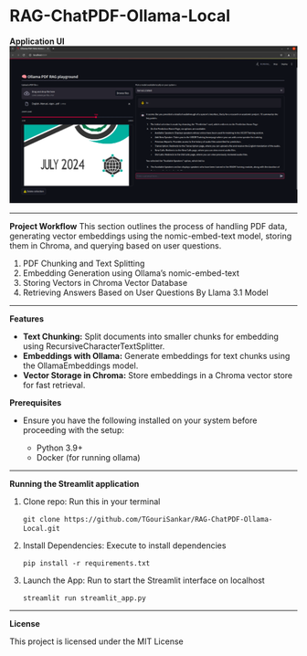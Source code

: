 # RAG-ChatPDF-Ollama-Local

**Application UI**
![RAG](https://github.com/TGouriSankar/RAG-ChatPDF-Ollama-Local/blob/main/RAG.png)

---
**Project Workflow**
This section outlines the process of handling PDF data, generating vector embeddings using the nomic-embed-text model, storing them in Chroma, and querying based on user questions.
1. PDF Chunking and Text Splitting
2. Embedding Generation using Ollama’s nomic-embed-text
3. Storing Vectors in Chroma Vector Database
4. Retrieving Answers Based on User Questions By Llama 3.1 Model

---

**Features**

  - **Text Chunking:** Split documents into smaller chunks for embedding using RecursiveCharacterTextSplitter.
  - **Embeddings with Ollama:** Generate embeddings for text chunks using the OllamaEmbeddings model.
  - **Vector Storage in Chroma:** Store embeddings in a Chroma vector store for fast retrieval.

**Prerequisites**

- Ensure you have the following installed on your system before proceeding with the setup:

    - Python 3.9+
    - Docker (for running ollama)

---
**Running the Streamlit application**

1. Clone repo: Run this in your terminal

       git clone https://github.com/TGouriSankar/RAG-ChatPDF-Ollama-Local.git

2. Install Dependencies: Execute to install dependencies

       pip install -r requirements.txt

3. Launch the App: Run to start the Streamlit interface on localhost

       streamlit run streamlit_app.py

---
**License**

This project is licensed under the MIT License
